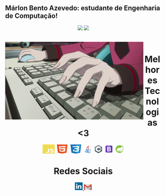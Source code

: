 ## Márlon Bento Azevedo: estudante de Engenharia de Computação!

<div align="center">
  <img   src="https://github-readme-stats.vercel.app/api?username=marlon-bento&show_icons=true&theme=dracula"/>
  <img   src="https://github-readme-stats.vercel.app/api/top-langs/?username=marlon-bento&layout=compact&langs_count=16&theme=dracula"/>
</div>
<br>

<div  align="center"> 
  <div style="display: inline_block"><br>
    <img align="left" height="250" alt="coding-time" src="code.gif">
    <h1 align="center">Melhores Tecnologias <3</h1>
    <img align="center" height="30" width="40" alt="js-icon"  src="https://raw.githubusercontent.com/devicons/devicon/master/icons/javascript/javascript-plain.svg">
    <img align="center" height="30" width="40" alt="html-icon" src="https://raw.githubusercontent.com/devicons/devicon/master/icons/html5/html5-original.svg">
    <img align="center" height="30" width="40" alt="css-icon" src="https://raw.githubusercontent.com/devicons/devicon/master/icons/css3/css3-original.svg">
    <img align="center" height="30"  alt="java-icon" src="java.png">
    <img align="center" height="30"  alt="c#-icon" src="cicon (1).png">
    <img align="center" height="30" alt="nodejs-icon" src="bootstrapicon.png">
    <img align="center" height="30" alt="nodejs-icon" src="icons8-spring-boot-96.png">
   </div>
    
  
  <h1 align="center">Redes Sociais</h1>
    <a href = "https://www.linkedin.com/in/marlon-bento-461ba755/">
      <img width="25" src="linkedin.svg">
    </a>
      <a href = "mailto: marlon2020mg@gmail.com/">
      <img width="25" src="gmail.svg">
    </a>
</div>



